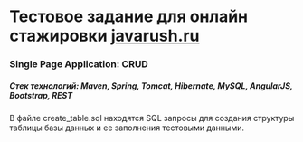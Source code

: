 # Тестовое задание для онлайн стажировки <a href="http://javarush.ru/" target="_blank">javarush.ru</a>

### Single Page Application: CRUD

##### Стек технологий: Maven, Spring, Tomcat, Hibernate, MySQL, AngularJS, Bootstrap, REST

В файле create_table.sql находятся SQL запросы для создания структуры таблицы базы данных и ее заполнения тестовыми данными.
